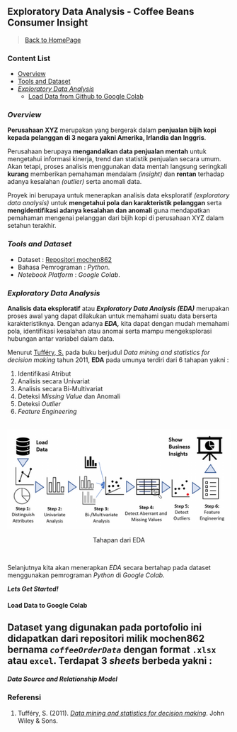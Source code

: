 ## Exploratory Data Analysis - Coffee Beans Consumer Insight

> [Back to HomePage](https://github.com/niddyhaw/data-analysis-portofolio)

### Content List
 - [Overview](#overview)
 - [Tools and Dataset](#tools-and-dataset)
 - [*Exploratory Data Analysis*](#exploratory-data-analysis)
    - [Load Data from Github to Google Colab](#1-load-data-ke-google-colab)

### *Overview*
**Perusahaan XYZ** merupakan yang bergerak dalam **penjualan bijih kopi kepada pelanggan di 3 negara yakni Amerika, Irlandia dan Inggris**. 

Perusahaan berupaya **mengandalkan data penjualan mentah** untuk mengetahui informasi kinerja, trend dan statistik penjualan secara umum. Akan tetapi, proses analisis menggunakan data mentah langsung seringkali **kurang** memberikan pemahaman mendalam *(insight)* dan **rentan** terhadap adanya kesalahan *(outlier)* serta anomali data. 

Proyek ini berupaya untuk menerapkan analisis data eksploratif *(exploratory data analysis)* untuk **mengetahui pola dan karakteristik pelanggan** serta **mengidentifikasi adanya kesalahan dan anomali** guna mendapatkan pemahaman mengenai pelanggan dari bijih kopi di perusahaan XYZ dalam setahun terakhir. 

### *Tools and Dataset*
- Dataset : [Repositori mochen862](https://github.com/mochen862/excel-project-coffee-sales)
- Bahasa Pemrograman : *Python*.
- *Notebook Platform* : *Google Colab*.

### *Exploratory Data Analysis*

**Analisis data eksploratif** atau **_Exploratory Data Analysis_ _(EDA)_** merupakan proses awal 
yang dapat dilakukan untuk memahami suatu data berserta karakteristiknya. Dengan adanya **_EDA,_** kita dapat dengan mudah memahami pola, identifikasi kesalahan atau anomai serta mampu mengeksplorasi hubungan antar variabel dalam data. 

Menurut [Tufféry, S.](#referensi) pada buku berjudul *Data mining and statistics for decision making* tahun 2011, **EDA** pada umunya terdiri dari 6 tahapan yakni : 

1. Identifikasi Atribut 
2. Analisis secara Univariat
3. Analisis secara Bi-Multivariat
4. Deteksi *Missing Value* dan Anomali
5. Deteksi *Outlier* 
6. *Feature Engineering*

<p align="center">
    <br>
    <img src="img/EDA.png" alt="EDA" >
    <p align="center"> Tahapan dari EDA</p>
    <br>
</p>


Selanjutnya kita akan menerapkan *EDA* secara bertahap pada dataset menggunakan pemrograman *Python* di *Google Colab*. 

***Lets Get Started!***

#### Load Data to Google Colab

Dataset yang digunakan pada portofolio ini didapatkan dari repositori milik mochen862 bernama _`coffeeOrderData`_ dengan format `.xlsx` atau `excel`. Terdapat 3 _sheets_ berbeda yakni :
- 


##### Data Source and Relationship Model

### Referensi 
1. Tufféry, S. (2011). [*Data mining and statistics for decision making*](https://onlinelibrary.wiley.com/doi/book/10.1002/9780470979174). John Wiley & Sons.